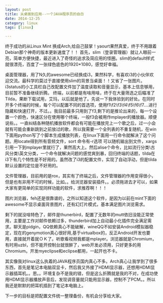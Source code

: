 ```yaml
---
layout: post
title: 从桌面到应用--一个JAVA程序员的自白
date: 2014-12-25
category: linux
tags: [linux]

---
```



终于成功的从Linux Mint 换成Arch,给自己鼓掌！yaourt果然真爱，终于不用跟着Debian那个神奇的版本更新速度了！！
首先，slim（登录管理器）就让人眼前一亮，简单方便快捷，最近进入了奇怪的追求及简应用的怪圈。slim的default样式就很漂亮，百度了一张绿色底色的1920*1080，感觉好幸福。

桌面管理器，用了N久的awesome已经换成i3，果然科学，有喜欢i3的小伙伴欢迎交流。最科学的莫过于直接使用slim的背景当桌面！！又省了一张图片。i3status的小工具栏自己改配置文件加了温度读取和音量显示，基本上信息够用，目前暂不准备继续折腾。
终端，以前都是有啥用啥，终于在大量筛选之后瞄准了Tilda，果断下载试用，艾玛，以后就是他了。先说一下我体验到的好处。在同时开多个终端的时候，每个可以配置不同的首选项，使用f1\f2\f3\f4\f5\f6\f7....进行隐藏和快速打开，不过。。我目前最多只用到了f3,剩下的是推论出来的，每一个设置一个颜色，快速区分在使用哪个终端，一般f3会被用作mplayer的播放器。顺便说些。。一直纠结各种随机播放软件都会有可能在播放完上一个歌之后，过一小会就有可能会重新跳到之前放过的歌，所以我需要一个全列表的不重复随机，在win下面用python写了个脚本生成播放列表，在linux下面用一行命令就解决了这个问题。用locate得到所有音频文件，sort 命令有-r选项 可以随机输出到文件，xargs引用一下到mplayer里就行了，果然高大上。然后alise个命令，比如流行分类\古风分类\英文分类，一个命令就解决问题的感觉爽到暴，回归终端的话题，tilda在i3下有几个特性是不好用的。虽然改了i3的配置文件，实现了自动浮动，但是tilda默认设置的定位是不好用的。

文件管理器，目前用的是rox，其实有了终端之后，文件管理器的作用变得很小，但是也有非用不可的时候，比如。。给浏览器安装插件。。必须拖进去才可以，如果大家有更简单的实现同样功能的软件，求推荐啊！！！

图片浏览器，feh还是很靠谱的，之所以知道这个软件，是因为以前在mint下面的awesome不显示桌面背景图片，还有幻灯片模式，基本满足图片浏览需求。

剩下的就没啥特色了，邮件是thunerbird，配置了无数年的mutt依旧没能正常使用，主要是工作对邮件依赖过多，thunderbird加上自动最小化插件完全满足需求。聊天是pidgin，QQ依赖真心不能破解，wineQQ不如安装Android模拟器稳定，现在的genymotion真心很好用,基于virtualbox的，反正Android开发也要用，直接就开着就ＯＫ了。听歌看视频我都是mplayer。浏览器就是Chromium，有时用uzbl，但不能开控制台就很醉了，web开发必须用，只好更多的用Chromium。开发myeclipse和eclipse都用，一起开也不卡。

其实像我对linux这么执着的JAVA程序员国内真心不多。Arch真心让我学到了很多东西，首先是笔记本电脑双显卡，然后我又外接了HDMI显示器，还想用HDMI显示器插耳机。。恩。。环境复杂不是我的错，但是这么折腾就是我的不对，在成功使用HDMI显示器播放声音后，发现调音量就只能用显示器，控制不了PCM。。所以我还是默默的把耳机插到了笔记本电脑上。

下一步的目标是把配置文件统一整理备份，有机会分享给大家。
